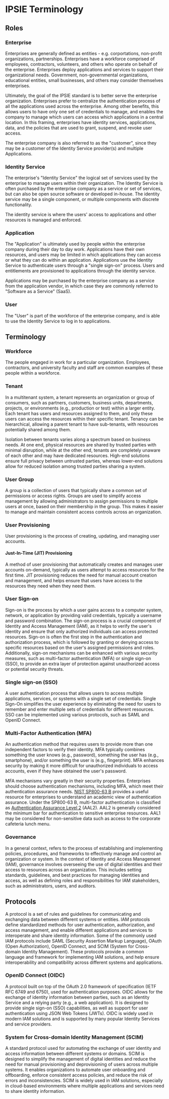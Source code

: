 # IPSIE Terminology

## Roles

### Enterprise

Enterprises are generally defined as entities - e.g. corportations, non-profit organizations, partnerships.  Enterprises have a workforce comprised of employees, contractors, volunteers, and others who operate on behalf of the enterprise.  Enterprises deploy applications and services to support their organizational needs.  Government, non-governmental organizations, educational entities, small businesses, and others may consider themselves enterprises.

Ultimately, the goal of the IPSIE standard is to better serve the enterprise organization. Enterprises prefer to centralize the authentication process of all the applications used across the enterprise. Among other benefits, this allows users to have only one set of credentials to manage, and enables the company to manage which users can access which applications in a central location. In this framing, enterprises have identity services, applications, data, and the policies that are used to grant, suspend, and revoke user access.

The enterprise company is also referred to as the "customer", since they may be a customer of the Identity Service provider(s) and multiple Applications.

### Identity Service

The enterprise's "Identity Service" the logical set of services used by the enterprise to manage users within their organization. The Identity Service is often purchased by the enterprise company as a service or set of services, but can also be open source software or developed in-house.  The identity service may be a single component, or multiple components with discrete functionality.

The identity service is where the users' access to applications and other resources is managed and enforced.

### Application

The "Application" is ultimately used by people within the enterprise company during their day to day work. Applications have their own resources, and users may be limited in which applications they can access or what they can do within an application. Applications use the Identity Service to authenticate users through a "single sign-on" process.  Users and entitlements are provisioned to applications through the identity service.

Applications may be purchased by the enterprise company as a service from the application vendor, in which case they are commonly referred to "Software as a Service" (SaaS).

### User

The "User" is part of the workforce of the enterprise company, and is able to use the Identity Service to log in to applications.  

## Terminology

### Workforce

The people engaged in work for a particular organization. Employees, contractors, and university faculty and staff are common examples of these people within a workforce.

### Tenant

In a multitenant system, a tenant represents an organization or group of consumers, such as partners, customers, business units, departments, projects, or environments (e.g., production or test) within a larger entity. Each tenant has users and resources assigned to them, and only these users can access the resources within their specific tenant. Tenancy can be hierarchical, allowing a parent tenant to have sub-tenants, with resources potentially shared among them.

Isolation between tenants varies along a spectrum based on business needs. At one end, physical resources are shared by trusted parties with minimal disruption, while at the other end, tenants are completely unaware of each other and may have dedicated resources. High-end solutions ensure full privacy between untrusted parties, whereas lower-end solutions allow for reduced isolation among trusted parties sharing a system.

### User Group

A group is a collection of users that typically share a common set of permissions or access rights. Groups are used to simplify access management by allowing administrators to assign permissions to multiple users at once, based on their membership in the group. This makes it easier to manage and maintain consistent access controls across an organization.

### User Provisioning

User provisioning is the process of creating, updating, and managing user accounts.

#### Just-In-Time (JIT) Provisioning

A method of user provisioning that automatically creates and manages user accounts on-demand, typically as users attempt to access resources for the first time. JIT provisioning reduces the need for manual account creation and management, and helps ensure that users have access to the resources they need when they need them.

### User Sign-on

Sign-on is the process by which a user gains access to a computer system, network, or application by providing valid credentials, typically a username and password combination. The sign-on process is a crucial component of Identity and Access Management (IAM), as it helps to verify the user's identity and ensure that only authorized individuals can access protected resources. Sign-on is often the first step in the authentication and authorization process, which is followed by granting or denying access to specific resources based on the user's assigned permissions and roles. Additionally, sign-on mechanisms can be enhanced with various security measures, such as multi-factor authentication (MFA) or single sign-on (SSO), to provide an extra layer of protection against unauthorized access or potential security threats.

### Single sign-on (SSO)

A user authentication process that allows users to access multiple applications, services, or systems with a single set of credentials. Single Sign-On simplifies the user experience by eliminating the need for users to remember and enter multiple sets of credentials for different resources. SSO can be implemented using various protocols, such as SAML and OpenID Connect.

### Multi-Factor Authentication (MFA)

An authentication method that requires users to provide more than one independent factors to verify their identity. MFA typically combines something the user knows (e.g., password), something the user has (e.g., smartphone), and/or something the user is (e.g., fingerprint). MFA enhances security by making it more difficult for unauthorized individuals to access accounts, even if they have obtained the user's password.

MFA mechanisms vary greatly in their security properties.  Enterprises should choose authentication mechanisms, including MFA, which meet their authentication assurance needs.  [NIST SP800-63 B](https://pages.nist.gov/800-63-3/sp800-63b.html) provides a useful resource for enterprises to understand an academic view of authentication assurance.  Under the SP800-63 B, multi-factor authentication is classified as [Authentication Assurance Level 2](https://pages.nist.gov/800-63-3/sp800-63b.html#sec4) (AAL2).  AAL2 is generally considered the minimum bar for authentication to sensitive enterprise resources.  AAL1 may be considered for non-sensitive data such as access to the corporate cafeteria lunch menu.

### Governance

In a general context, refers to the process of establishing and implementing policies, procedures, and frameworks to effectively manage and control an organization or system. In the context of Identity and Access Management (IAM), governance involves overseeing the use of digital identities and their access to resources across an organization. This includes setting standards, guidelines, and best practices for managing identities and access, as well as defining roles and responsibilities for IAM stakeholders, such as administrators, users, and auditors.

## Protocols

A protocol is a set of rules and guidelines for communicating and exchanging data between different systems or entities. IAM protocols define standardized methods for user authentication, authorization, and access management, and enable different applications and services to interoperate and share identity information. Some of the commonly used IAM protocols include SAML (Security Assertion Markup Language), OAuth (Open Authorization), OpenID Connect, and SCIM (System for Cross-domain Identity Management). These protocols provide a common language and framework for implementing IAM solutions, and help ensure interoperability and compatibility across different systems and applications.

### OpenID Connect (OIDC)

A protocol built on top of the OAuth 2.0 framework of specification (IETF RFC 6749 and 6750), used for authentication purposes. OIDC allows for the exchange of identity information between parties, such as an Identity Service and a relying party (e.g., a web application). It is designed to provide single sign-on (SSO) capabilities, as well as support for user authentication using JSON Web Tokens (JWTs). OIDC is widely used in modern IAM solutions and is supported by many popular Identity Services and service providers.

### System for Cross-domain Identity Management (SCIM)

A standard protocol used for automating the exchange of user identity and access information between different systems or domains. SCIM is designed to simplify the management of digital identities and reduce the need for manual provisioning and deprovisioning of users across multiple systems. It enables organizations to automate user onboarding and offboarding, enforce consistent access policies, and reduce the risk of errors and inconsistencies. SCIM is widely used in IAM solutions, especially in cloud-based environments where multiple applications and services need to share identity information.



